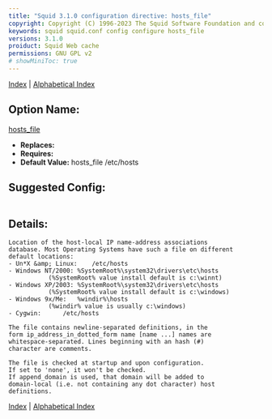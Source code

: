 ```yaml
---
title: "Squid 3.1.0 configuration directive: hosts_file"
copyright: Copyright (C) 1996-2023 The Squid Software Foundation and contributors
keywords: squid squid.conf config configure hosts_file
versions: 3.1.0
proiduct: Squid Web cache
permissions: GNU GPL v2
# showMiniToc: true
---
```

[Index](index#toc_hosts_file) | [Alphabetical Index](index_all#toc_hosts_file)

## Option Name:
[hosts_file](#hosts_file)
 * **Replaces:** 
 * **Requires:** 
 * **Default Value:** hosts_file /etc/hosts


## Suggested Config:
```plaintext

```

## Details:

	Location of the host-local IP name-address associations
	database. Most Operating Systems have such a file on different
	default locations:
	- Un*X &amp; Linux:    /etc/hosts
	- Windows NT/2000: %SystemRoot%\system32\drivers\etc\hosts
			   (%SystemRoot% value install default is c:\winnt)
	- Windows XP/2003: %SystemRoot%\system32\drivers\etc\hosts
			   (%SystemRoot% value install default is c:\windows)
	- Windows 9x/Me:   %windir%\hosts
			   (%windir% value is usually c:\windows)
	- Cygwin:	   /etc/hosts

	The file contains newline-separated definitions, in the
	form ip_address_in_dotted_form name [name ...] names are
	whitespace-separated. Lines beginning with an hash (#)
	character are comments.

	The file is checked at startup and upon configuration.
	If set to 'none', it won't be checked.
	If append_domain is used, that domain will be added to
	domain-local (i.e. not containing any dot character) host
	definitions.



[Index](index#toc_hosts_file) | [Alphabetical Index](index_all#toc_hosts_file)

